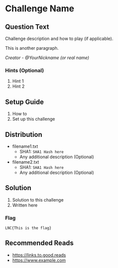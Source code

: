 # Challenge Name

## Question Text

Challenge description and how to play (if applicable).

This is another paragraph.

*Creator - @YourNickname (or real name)*

### Hints (Optional)
1. Hint 1
2. Hint 2

## Setup Guide
1. How to
2. Set up this challenge

## Distribution
- filename1.txt
    - SHA1: `SHA1 Hash here`
    - Any additional description (Optional)
- filename2.txt
    - SHA1: `SHA1 Hash here`
    - Any additional description (Optional)

## Solution
1. Solution to this challenge
2. Written here

### Flag
`LNC{This is the flag}`

## Recommended Reads
* https://links.to.good.reads
* https://www.example.com
